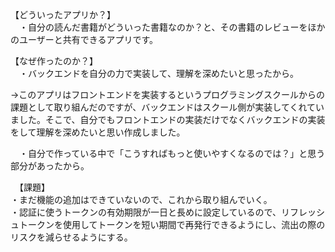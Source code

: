 【どういったアプリか？】<br/>
　・自分の読んだ書籍がどういった書籍なのか？と、その書籍のレビューをほかのユーザーと共有できるアプリです。

【なぜ作ったのか？】<br/>
　・バックエンドを自分の力で実装して、理解を深めたいと思ったから。<br/>
 <p>→このアプリはフロントエンドを実装するというプログラミングスクールからの課題として取り組んだのですが、バックエンドはスクール側が実装してくれていました。そこで、自分でもフロントエンドの実装だけでなくバックエンドの実装をして理解を深めたいと思い作成しました。</p>

　・自分で作っている中で「こうすればもっと使いやすくなるのでは？」と思う部分があったから。

　【課題】<br/>
 ・まだ機能の追加はできていないので、これから取り組んでいく。<br/>
 ・認証に使うトークンの有効期限が一日と長めに設定しているので、リフレッシュトークンを使用してトークンを短い期間で再発行できるようにし、流出の際のリスクを減らせるようにする。
